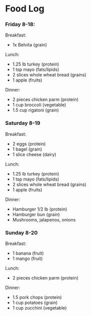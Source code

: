 # Food Log

### Friday 8-18:

Breakfast:
- 1x Belvita (grain)

Lunch:
- 1.25 lb turkey (protein)
- 1 tsp mayo (fats/lipids)
- 2 slices whole wheat bread (grains)
- 1 apple (fruits)

Dinner:
- 2 pieces chicken parm (protein)
- 1 cup broccoli (vegetable)
- 1.5 cup rigatoni (grain)

### Saturday 8-19

Breakfast:
- 2 eggs (protein)
- 1 bagel (grain)
- 1 slice cheese (dairy)

Lunch:
- 1.25 lb turkey (protein)
- 1 tsp mayo (fats/lipids)
- 2 slices whole wheat bread (grains)
- 1 apple (fruits)

Dinner:
- Hamburger 1/2 lb (protein)
- Hamburger bun (grain)
- Mushrooms, jalapenos, onions

### Sunday 8-20

Breakfast:
- 1 banana (fruit)
- 1 mango (fruit)

Lunch:
- 2 pieces chicken parm (protein)

Dinner:
- 1.5 pork chops (protein)
- 1 cup potatoes (grain)
- 1 cup zucchini (vegetable)

